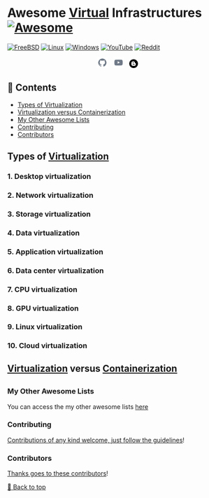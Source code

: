 # Awesome [Virtual](https://en.wikipedia.org/wiki/Virtualization) Infrastructures [![Awesome](https://awesome.re/badge.svg)](https://awesome.re) 
[![FreeBSD](https://img.shields.io/badge/FreeBSD-AB2B28?style=for-the-badge&logo=freebsd&logoColor=white)]()
[![Linux](https://img.shields.io/badge/Linux-FCC624?style=for-the-badge&logo=linux&logoColor=black)]()
[![Windows](https://custom-icon-badges.demolab.com/badge/Windows-0078D6?style=for-the-badge&logo=windows11&logoColor=white)]()
[![YouTube](https://img.shields.io/badge/YouTube-%23FF0000.svg?style=for-the-badge&logo=YouTube&logoColor=white)]()
[![Reddit](https://img.shields.io/badge/Reddit-FF4500?style=for-the-badge&logo=reddit&logoColor=white)]()

<p align="center">
    <a href="https://github.com/cybersecurity-dev/"><img height="25" src="https://github.com/cybersecurity-dev/cybersecurity-dev/blob/main/assets/github.svg" alt="GitHub"></a>
    &nbsp;
    <a href="https://www.youtube.com/@CyberThreatDefence"><img height="25" src="https://github.com/cybersecurity-dev/cybersecurity-dev/blob/main/assets/youtube.svg" alt="YouTube"></a>
    &nbsp;
    <a href="https://cyberthreatdefence.com/my_awesome_lists"><img height="20" src="https://github.com/cybersecurity-dev/cybersecurity-dev/blob/main/assets/blog.svg" alt="My Awesome Lists"></a>
</p>

## 📖 Contents
- [Types of Virtualization](#types-of-virtualization)
- [Virtualization versus Containerization](#virtualization-versus-containerization)
- [My Other Awesome Lists](#my-other-awesome-lists)
- [Contributing](#contributing)
- [Contributors](#contributors)

## Types of [Virtualization](https://www.ibm.com/think/topics/virtualization)

### 1. Desktop virtualization

### 2. Network virtualization

### 3. Storage virtualization

### 4. Data virtualization

### 5. Application virtualization

### 6. Data center virtualization

### 7. CPU virtualization

### 8. GPU virtualization

### 9. Linux virtualization

### 10. Cloud virtualization

## [Virtualization](https://www.redhat.com/en/topics/virtualization) versus [Containerization](https://en.wikipedia.org/wiki/Containerization_(computing))


##

### My Other Awesome Lists
You can access the my other awesome lists [here](https://cyberthreatdefence.com/my_awesome_lists)

### Contributing
[Contributions of any kind welcome, just follow the guidelines](contributing.md)!

### Contributors
[Thanks goes to these contributors](https://github.com/cybersecurity-dev/awesome-virtual-infrastructures/graphs/contributors)!

[🔼 Back to top](#awesome-virtual-infrastructures-)
